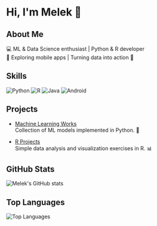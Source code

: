 # Hi, I'm Melek 👋



## About Me
💻 ML & Data Science enthusiast | Python & R developer  
📱 Exploring mobile apps | Turning data into action 🚀

## Skills
![Python](https://img.shields.io/badge/Python-FFD43B?style=for-the-badge&logo=python&logoColor=black)
![R](https://img.shields.io/badge/R-276DC3?style=for-the-badge&logo=r&logoColor=white)
![Java](https://img.shields.io/badge/Java-007396?style=for-the-badge&logo=java&logoColor=white)
![Android](https://img.shields.io/badge/Android-3DDC84?style=for-the-badge&logo=android&logoColor=white)

## Projects
- [Machine Learning Works](https://github.com/meleksayan/Machine_learning_works)  
  Collection of ML models implemented in Python. 🤖

- [R Projects](https://github.com/meleksayan/R_Projects)  
  Simple data analysis and visualization exercises in R. 📊

## GitHub Stats
![Melek's GitHub stats](https://github-readme-stats.vercel.app/api?username=meleksayan&show_icons=true&theme=tokyonight)

## Top Languages
![Top Languages](https://github-readme-stats.vercel.app/api/top-langs/?username=meleksayan&layout=compact&theme=tokyonight)



